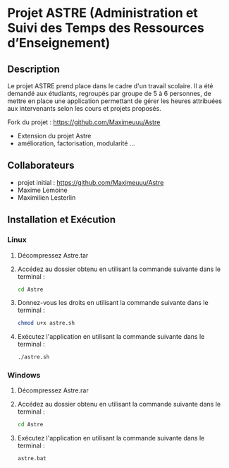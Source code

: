 # Projet ASTRE (Administration et Suivi des Temps des Ressources d’Enseignement)

## Description

Le projet ASTRE prend place dans le cadre d'un travail scolaire. 
Il a été demandé aux étudiants, regroupés par groupe de 5 à 6 personnes, de mettre en place une application permettant de gérer les heures attribuées aux intervenants selon les cours et projets proposés.

Fork du projet : https://github.com/Maximeuuu/Astre
- Extension du projet Astre
- amélioration, factorisation, modularité ...


## Collaborateurs

- projet initial : https://github.com/Maximeuuu/Astre
- Maxime     Lemoine
- Maximilien Lesterlin


## Installation et Exécution

### Linux

1. Décompressez Astre.tar
2. Accédez au dossier obtenu en utilisant la commande suivante dans le terminal :

   ```bash
   cd Astre

3. Donnez-vous les droits en utilisant la commande suivante dans le terminal :

   ```bash
   chmod u+x astre.sh

4. Exécutez l'application en utilisant la commande suivante dans le terminal :

   ```bash
   ./astre.sh


### Windows

1. Décompressez Astre.rar
2. Accédez au dossier obtenu en utilisant la commande suivante dans le terminal :

   ```bash
   cd Astre

3. Exécutez l'application en utilisant la commande suivante dans le terminal :

   ```bash
   astre.bat

